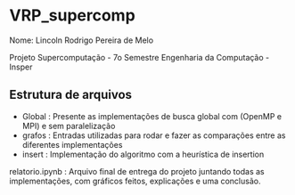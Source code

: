 # VRP_supercomp
Nome: Lincoln Rodrigo Pereira de Melo

Projeto Supercomputação - 7o Semestre Engenharia da Computação - Insper

Estrutura de arquivos
- 
- Global : Presente as implementações de busca global com (OpenMP e MPI) e sem paralelização
- grafos : Entradas utilizadas para rodar e fazer as comparações entre as diferentes implementações
- insert : Implementação do algoritmo com a heurística de insertion

relatorio.ipynb : Arquivo final de entrega do projeto juntando todas as implementações, com gráficos feitos, explicações e uma conclusão.
